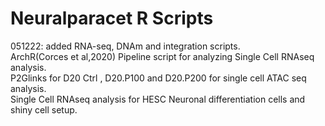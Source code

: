 # Neuralparacet R Scripts

051222: added RNA-seq, DNAm and integration scripts. <br />
 ArchR(Corces et al,2020) Pipeline script for analyzing Single Cell RNAseq analysis.<br /> 
P2Glinks for D20 Ctrl , D20.P100 and D20.P200 for single cell ATAC seq analysis. <br />
Single Cell RNAseq analysis for HESC Neuronal differentiation cells  and shiny cell setup. <br />
